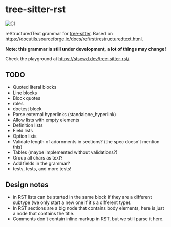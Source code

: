 # tree-sitter-rst

![CI](https://github.com/stsewd/tree-sitter-rst/workflows/CI/badge.svg)

reStructuredText grammar for [tree-sitter](https://tree-sitter.github.io/tree-sitter/).
Based on <https://docutils.sourceforge.io/docs/ref/rst/restructuredtext.html>.

**Note: this grammar is still under development, a lot of things may change!**

Check the playground at <https://stsewd.dev/tree-sitter-rst/>.

## TODO

- Quoted literal blocks
- Line blocks
- Block quotes
- roles
- doctest block
- Parse external hyperlinks (standalone_hyperlink)
- Allow lists with empty elements
- Definition lists
- Field lists
- Option lists
- Validate length of adornments in sections? (the spec doesn't mention this)
- Tables (maybe implemented without validations?)
- Group all chars as text?
- Add fields in the grammar?
- tests, tests, and more tests!

## Design notes

- in RST lists can be started in the same block if they are a different subtype
  (we only start a new one if it's a different type).
- In RST sections are a big node that contains body elements, here is just a node that contains the title.
- Comments don't contain inline markup in RST, but we still parse it here.
